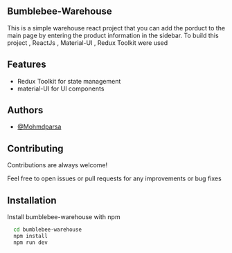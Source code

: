 
## Bumblebee-Warehouse
This is a simple warehouse react project that you can add the porduct to the main page by entering the product information in the sidebar.
To build this project , ReactJs , Material-UI , Redux Toolkit were used


## Features

- Redux Toolkit for state management
- material-UI for UI components




## Authors

- [@Mohmdparsa](https://www.github.com/Mohmdparsa)


## Contributing

Contributions are always welcome!

Feel free to open issues or pull requests for any improvements or bug fixes 


## Installation

Install bumblebee-warehouse with npm

```bash
  cd bumblebee-warehouse
  npm install
  npm run dev
```
